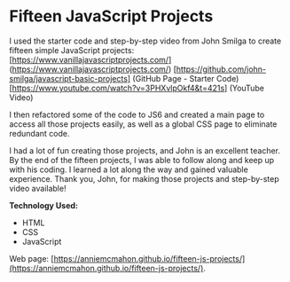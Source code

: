 # Fifteen JavaScript Projects
I used the starter code and step-by-step video from John Smilga to create fifteen simple JavaScript projects:
[https://www.vanillajavascriptprojects.com/] (https://www.vanillajavascriptprojects.com/)
[https://github.com/john-smilga/javascript-basic-projects] (GitHub Page - Starter Code)
[https://www.youtube.com/watch?v=3PHXvlpOkf4&t=421s] (YouTube Video)

I then refactored some of the code to JS6 and created a main page to access all those projects easily, as well as a global CSS page to eliminate redundant code.

I had a lot of fun creating those projects, and John is an excellent teacher. By the end of the fifteen projects, I was able to follow along and keep up with his coding. I learned a lot along the way and gained valuable experience. Thank you, John, for making those projects and step-by-step video available!

**Technology Used:**
* HTML
* CSS
* JavaScript

Web page: [https://anniemcmahon.github.io/fifteen-js-projects/](https://anniemcmahon.github.io/fifteen-js-projects/).

